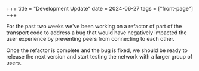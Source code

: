 +++
title = "Development Update"
date = 2024-06-27
tags = ["front-page"]
+++

For the past two weeks we've been working on a refactor of part of the transport code to address a 
bug that would have negatively impacted the user experience by preventing peers from connecting to 
each other.

Once the refactor is complete and the bug is fixed, we should be ready to release the next 
version and start testing the network with a larger group of users.
